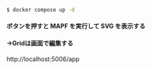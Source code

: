 ```sh
$ docker compose up -d
```
#### ボタンを押すと MAPF を実行して SVG を表示する
#### ->Gridは画面で編集する
http://localhost:5006/app
